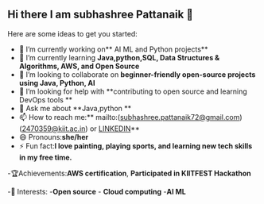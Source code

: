 ## Hi there I am subhashree Pattanaik 👋

Here are some ideas to get you started:

- 🔭 I’m currently working on** AI ML and Python projects**
- 🌱 I’m currently learning **Java,python,SQL, Data Structures & Algorithms, AWS, and Open Source**
- 👯 I’m looking to collaborate on **beginner-friendly open-source projects using Java, Python, AI**
- 🤔 I’m looking for help with **contributing to open source and learning DevOps tools **
- 💬 Ask me about **Java,python **
- 📫 How to reach me:** mailto:(subhashree.pattanaik72@gmail.com)(2470359@kiit.ac.in) or [LINKEDIN](http://www.linkedin.com/in/subhashree-pattanaik-3290091b9)**
- 😄 Pronouns:**she/her**
- ⚡ Fun fact:**I love painting, playing sports, and learning new tech skills in my free time.**

-🏆Achievements:**AWS certification**,
                 **Participated in KIITFEST Hackathon**

 -🎯 Interests: -**Open source**
                 - **Cloud computing**
                 -**AI ML**

